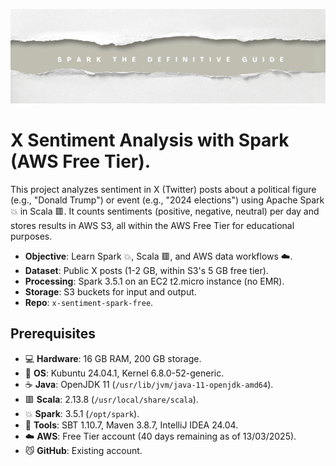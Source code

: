 ![](https://raw.githubusercontent.com/gabrielfernando01/spark_def_guide/main/images/cover_readme.png)

# X Sentiment Analysis with Spark (AWS Free Tier).

This project analyzes sentiment in X (Twitter) posts about a political figure (e.g., "Donald Trump") or event (e.g., "2024 elections") using Apache Spark 💥 in Scala 🟥. It counts sentiments (positive, negative, neutral) per day and stores results in AWS S3, all within the AWS Free Tier for educational purposes.

- **Objective**: Learn Spark 💥, Scala 🟥, and AWS data workflows ☁️.
- **Dataset**: Public X posts (1-2 GB, within S3's 5 GB free tier).
- **Processing**: Spark 3.5.1 on an EC2 t2.micro instance (no EMR).
- **Storage**: S3 buckets for input and output.
- **Repo**: `x-sentiment-spark-free`.

## Prerequisites

- 💻 **Hardware**: 16 GB RAM, 200 GB storage.
- 🐧 **OS**: Kubuntu 24.04.1, Kernel 6.8.0-52-generic.
- ☕ **Java**: OpenJDK 11 (`/usr/lib/jvm/java-11-openjdk-amd64`).
- 🟥 **Scala**: 2.13.8 (`/usr/local/share/scala`).
- 💥 **Spark**: 3.5.1 (`/opt/spark`).
- 🔌 **Tools**: SBT 1.10.7, Maven 3.8.7, IntelliJ IDEA 24.04.
- ☁️ **AWS**: Free Tier account (40 days remaining as of 13/03/2025).
- 😼 **GitHub**: Existing account.

